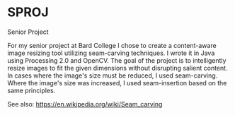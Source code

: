 # SPROJ
Senior Project

For my senior project at Bard College I chose to create a content-aware image resizing tool utilizing seam-carving techniques. I wrote it in Java using Processing 2.0 and OpenCV.
The goal of the project is to intelligently resize images to fit the given dimensions without disrupting salient content.
In cases where the image's size must be reduced, I used seam-carving. Where the image's size was increased, I used seam-insertion based on the same principles.

See also: https://en.wikipedia.org/wiki/Seam_carving
